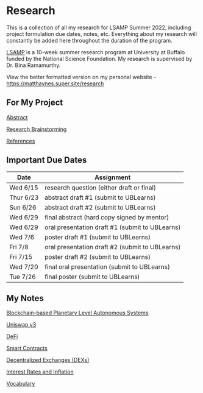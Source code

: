 # Research

This is a collection of all my research for LSAMP Summer 2022, including project formulation due dates, notes, etc. Everything about my research will constantly be added here throughout the duration of the program.

[LSAMP](https://beta.nsf.gov/funding/opportunities/louis-stokes-alliances-minority-participation) is a 10-week summer research program at University at Buffalo funded by the National Science Foundation. My research is supervised by Dr. Bina Ramamurthy.

View the better formatted version on my personal website - https://matthaynes.super.site/research

## For My Project
[Abstract](Abstract.md)

[Research Brainstorming](Research%20Brainstorming.md)

[References](References.md)

## Important Due Dates


| Date | Assignment |
| --- | --- |
| Wed 6/15 | research question (either draft or final) |
| Thur 6/23 | abstract draft #1 (submit to UBLearns) |
| Sun 6/26 | abstract draft #2 (submit to UBLearns) |
| Wed 6/29 | final abstract (hard copy signed by mentor) |
| Wed 6/29 | oral presentation draft #1 (submit to UBLearns) |
| Wed 7/6 | poster draft #1 (submit to UBLearns) |
| Fri 7/8 | oral presentation draft #2 (submit to UBLearns) |
| Fri 7/15 | poster draft #2 (submit to UBLearns) |
| Wed 7/20 | final oral presentation (submit to UBLearns) |
| Tue 7/26 | final poster (submit to UBLearns) |

## My Notes

[Blockchain-based Planetary Level Autonomous Systems](Blockchain-based%20Planetary%20Level%20Autonomous%20System.md)

[Uniswap v3](Uniswap%20v3.md)

[DeFi](DeFi.md)

[Smart Contracts](Smart%20Contracts.md)

[Decentralized Exchanges (DEXs)](Decentralized%20Exchanges%20(DEXs)%20.md)

[Interest Rates and Inflation](Interest%20Rates%20and%20Inflation.md)

[Vocabulary](Vocabulary%20.md)

